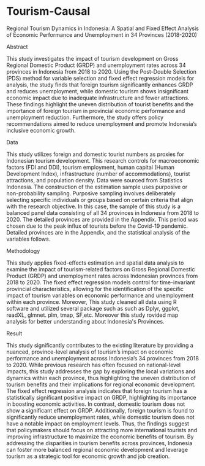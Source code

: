 # Tourism-Causal

Regional Tourism Dynamics in Indonesia: A Spatial and Fixed Effect Analysis of Economic Performance and Unemployment in 34 Provinces (2018-2020)

Abstract

This study investigates the impact of tourism development on Gross Regional Domestic Product (GRDP) and unemployment rates across 34 provinces in Indonesia from 2018 to 2020. Using the Post-Double Selection (PDS) method for variable selection and fixed effect regression models for analysis, the study finds that foreign tourism significantly enhances GRDP and reduces unemployment, while domestic tourism shows insignificant economic impact due to inadequate infrastructure and fewer attractions. These findings highlight the uneven distribution of tourist benefits and the importance of foreign tourism in provincial economic performance and unemployment reduction. Furthermore, the study offers policy recommendations aimed to reduce unemployment and promote Indonesia’s inclusive economic growth.

Data

This study utilizes foreign and domestic tourist numbers as proxies for Indonesian tourism development. This research controls for macroeconomic factors (FDI and DDI), tourism employment, human capital (Human Development Index), infrastructure (number of accommodations), tourist attractions, and population density. Data were sourced from Statistics Indonesia. The construction of the estimation sample uses purposive or non-probability sampling. Purposive sampling involves deliberately selecting specific individuals or groups based on certain criteria that align with the research objective. In this case, the sample of this study is a balanced panel data consisting of all 34 provinces in Indonesia from 2018 to 2020. The detailed provinces are provided in the Appendix. This period was chosen due to the peak influx of tourists before the Covid-19 pandemic. Detailed provinces are in the Appendix, and the statistical analysis of the variables follows.

Methodology

This study applies fixed-effects estimation and spatial data analysis to examine the impact of tourism-related factors on Gross Regional Domestic Product (GRDP) and unemployment rates across Indonesian provinces from 2018 to 2020. The fixed effect regression models control for time-invariant provincial characteristics, allowing for the identification of the specific impact of tourism variables on economic performance and unemployment within each province. Moreover, This study cleaned all data using R software and utilized several package such as such as Dplyr, ggplot, readXL, glmnet. plm, tmap, SF,etc. Moreover this study rovided map analysis for better understanding about Indonesia's Provinces.

Result

This study significantly contributes to the existing literature by providing a nuanced, province-level analysis of tourism’s impact on economic performance and unemployment across Indonesia’s 34 provinces from 2018 to 2020. While previous research has often focused on national-level impacts, this study addresses the gap by exploring the local variations and dynamics within each province, thus highlighting the uneven distribution of tourism benefits and their implications for regional economic development. The fixed effect regression analysis indicates that foreign tourism has a statistically significant positive impact on GRDP, highlighting its importance in boosting economic activities. In contrast, domestic tourism does not show a significant effect on GRDP. Additionally, foreign tourism is found to significantly reduce unemployment rates, while domestic tourism does not have a notable impact on employment levels. Thus, the findings suggest that policymakers should focus on attracting more international tourists and improving infrastructure to maximize the economic benefits of tourism. By addressing the disparities in tourism benefits across provinces, Indonesia can foster more balanced regional economic development and leverage tourism as a strategic tool for economic growth and job creation.
